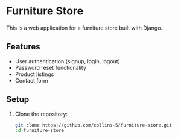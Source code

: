 # Furniture Store

This is a web application for a furniture store built with Django.

## Features
- User authentication (signup, login, logout)
- Password reset functionality
- Product listings
- Contact form

## Setup
1. Clone the repository:
   ```sh
   git clone https://github.com/collins-5/furniture-store.git
   cd furniture-store
